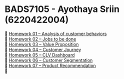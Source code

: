 # BADS7105 - Ayothaya Sriin (6220422004)
🔸 [Homework 01 – Analysis of customer behaviors](https://github.com/ayocucu/BADS7105/tree/main/Homework%2001%20%E2%80%93%20Analysis%20of%20customer%20behaviors)<br />
🔸 [Homework 02 – Jobs to be done](https://github.com/ayocucu/BADS7105/tree/main/Homework%2002%20%E2%80%93%20Jobs%20to%20be%20done)<br />
🔸 [Homework 03 – Value Proposition](https://github.com/ayocucu/BADS7105/tree/main/Homework%2003%20%E2%80%93%20Value%20Proposition)<br />
🔸 [Homework 04 – Customer Journey](https://github.com/ayocucu/BADS7105/tree/main/Homework%2004%20%E2%80%93%20Customer%20Journey)<br />
🔸 [Homework 05 – CLV Dashboard](https://github.com/ayocucu/BADS7105/tree/main/Homework%2005%20%E2%80%93%20CLV%20Dashboard)<br />
🔸 [Homework 06 – Customer Segmentation](https://github.com/ayocucu/BADS7105/tree/main/Homework%2006%20%E2%80%93%20Customer%20Segmentation)<br />
🔸 [Homework 07 – Product Recommendation](https://github.com/ayocucu/BADS7105/tree/main/Homework%2007%20%E2%80%93%20Product%20Recommendation)<br />
🔸
